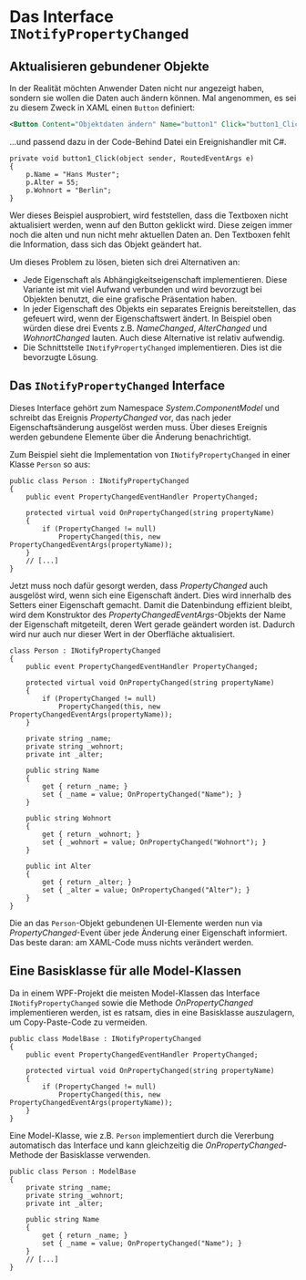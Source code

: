 # Das Interface `INotifyPropertyChanged`

## Aktualisieren gebundener Objekte

In der Realität möchten Anwender Daten nicht nur angezeigt haben, sondern sie wollen die Daten auch ändern können. Mal angenommen, es sei zu diesem Zweck in XAML einen `Button` definiert: 

```XML
<Button Content="Objektdaten ändern" Name="button1" Click="button1_Click" />
```
...und passend dazu in der Code-Behind Datei ein Ereignishandler mit C#. 

```CSharp 
private void button1_Click(object sender, RoutedEventArgs e)
{
    p.Name = "Hans Muster";
    p.Alter = 55;
    p.Wohnort = "Berlin";
}
```

Wer dieses Beispiel ausprobiert, wird feststellen, dass die Textboxen nicht aktualisiert werden, wenn auf den Button geklickt wird. Diese zeigen immer noch die alten und nun nicht mehr aktuellen Daten an. Den Textboxen fehlt die Information, dass sich das Objekt geändert hat.

Um dieses Problem zu lösen, bieten sich drei Alternativen an:

* Jede Eigenschaft als Abhängigkeitseigenschaft implementieren. Diese Variante ist mit viel Aufwand verbunden und wird bevorzugt bei Objekten benutzt, die eine grafische Präsentation haben. 
* In jeder Eigenschaft des Objekts ein separates Ereignis bereitstellen, das gefeuert wird, wenn der Eigenschaftswert ändert. In Beispiel oben würden diese drei Events z.B. _NameChanged_, _AlterChanged_ und _WohnortChanged_ lauten. Auch diese Alternative ist relativ aufwendig.
* Die Schnittstelle `INotifyPropertyChanged` implementieren. Dies ist die bevorzugte Lösung.

## Das `INotifyPropertyChanged` Interface

Dieses Interface gehört zum Namespace _System.ComponentModel_ und schreibt das Ereignis _PropertyChanged_ vor, das nach jeder Eigenschaftsänderung ausgelöst werden muss. Über dieses Ereignis werden gebundene Elemente über die Änderung benachrichtigt. 

Zum Beispiel sieht die Implementation von `INotifyPropertyChanged` in einer Klasse `Person` so aus: 

```CSharp 
public class Person : INotifyPropertyChanged 
{
    public event PropertyChangedEventHandler PropertyChanged;

    protected virtual void OnPropertyChanged(string propertyName) 
    {
        if (PropertyChanged != null)
            PropertyChanged(this, new PropertyChangedEventArgs(propertyName));
    }
    // [...]
}
```

Jetzt muss noch dafür gesorgt werden, dass  _PropertyChanged_ auch ausgelöst wird, wenn sich eine Eigenschaft ändert. Dies wird innerhalb des Setters einer Eigenschaft gemacht. Damit die Datenbindung effizient bleibt, wird dem Konstruktor des _PropertyChangedEventArgs_-Objekts der Name der Eigenschaft mitgeteilt, deren Wert gerade geändert worden ist. Dadurch wird nur auch nur dieser Wert in der Oberfläche aktualisiert. 

```CSharp
class Person : INotifyPropertyChanged
{
    public event PropertyChangedEventHandler PropertyChanged;

    protected virtual void OnPropertyChanged(string propertyName) 
    {
        if (PropertyChanged != null)
            PropertyChanged(this, new PropertyChangedEventArgs(propertyName));
    }

    private string _name;
    private string _wohnort;
    private int _alter; 

    public string Name
    {
        get { return _name; }
        set { _name = value; OnPropertyChanged("Name"); }
    }

    public string Wohnort
    {
        get { return _wohnort; }
        set { _wohnort = value; OnPropertyChanged("Wohnort"); }
    }

    public int Alter
    {
        get { return _alter; }
        set { _alter = value; OnPropertyChanged("Alter"); }
    }
}
``` 

Die an das `Person`-Objekt gebundenen UI-Elemente werden nun via  _PropertyChanged_-Event über jede Änderung einer Eigenschaft informiert. Das beste daran: am XAML-Code muss nichts verändert werden.

## Eine Basisklasse für alle Model-Klassen

Da in einem WPF-Projekt die meisten Model-Klassen das Interface `INotifyPropertyChanged` sowie die Methode _OnPropertyChanged_ implementieren werden, ist es ratsam, dies in eine Basisklasse auszulagern, um Copy-Paste-Code zu vermeiden.

```CSharp
public class ModelBase : INotifyPropertyChanged 
{
    public event PropertyChangedEventHandler PropertyChanged;

    protected virtual void OnPropertyChanged(string propertyName) 
    {
        if (PropertyChanged != null)
            PropertyChanged(this, new PropertyChangedEventArgs(propertyName));
    }
}
``` 

Eine Model-Klasse, wie z.B. `Person` implementiert durch die Vererbung automatisch das Interface und kann gleichzeitig die _OnPropertyChanged_-Methode der Basisklasse verwenden. 

```CSharp
public class Person : ModelBase 
{
    private string _name;
    private string _wohnort;
    private int _alter; 

    public string Name
    {
        get { return _name; }
        set { _name = value; OnPropertyChanged("Name"); }
    }
    // [...]
}
```

